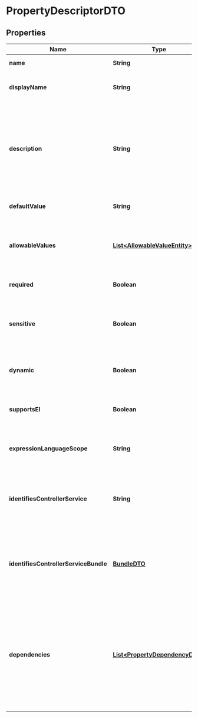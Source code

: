 
# PropertyDescriptorDTO

## Properties
Name | Type | Description | Notes
------------ | ------------- | ------------- | -------------
**name** | **String** | The name for the property. |  [optional]
**displayName** | **String** | The human readable name for the property. |  [optional]
**description** | **String** | The description for the property. Used to relay additional details to a user or provide a mechanism of documenting intent. |  [optional]
**defaultValue** | **String** | The default value for the property. |  [optional]
**allowableValues** | [**List&lt;AllowableValueEntity&gt;**](AllowableValueEntity.md) | Allowable values for the property. If empty then the allowed values are not constrained. |  [optional]
**required** | **Boolean** | Whether the property is required. |  [optional]
**sensitive** | **Boolean** | Whether the property is sensitive and protected whenever stored or represented. |  [optional]
**dynamic** | **Boolean** | Whether the property is dynamic (user-defined). |  [optional]
**supportsEl** | **Boolean** | Whether the property supports expression language. |  [optional]
**expressionLanguageScope** | **String** | Scope of the Expression Language evaluation for the property. |  [optional]
**identifiesControllerService** | **String** | If the property identifies a controller service this returns the fully qualified type. |  [optional]
**identifiesControllerServiceBundle** | [**BundleDTO**](BundleDTO.md) | If the property identifies a controller service this returns the bundle of the type, null otherwise. |  [optional]
**dependencies** | [**List&lt;PropertyDependencyDTO&gt;**](PropertyDependencyDTO.md) | A list of dependencies that must be met in order for this Property to be relevant. If any of these dependencies is not met, the property described by this Property Descriptor is not relevant. |  [optional]



